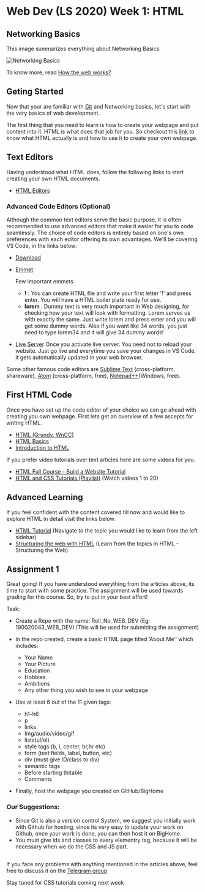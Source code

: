 # Web Dev (LS 2020) Week 1: HTML

## Networking Basics

This image summarizes everything about Networking Basics

![Networking Basics](https://github.com/wncc/learners-space/blob/master/Web%20Development/Week%201/networking.png)

To know more, read [How the web works?](https://developer.mozilla.org/en-US/docs/Learn/Getting_started_with_the_web/How_the_Web_works#Clients_and_servers)

## Geting Started

Now that your are familiar with [Git](https://github.com/wncc/learners-space/blob/master/Web%20Development/Week%201/Git.md) and Networking basics, let's start with the very basics of web development.

The first thing that you need to learn is how to create your webpage and put content into it. HTML is what does that job for you. So checkout this [link](https://www.w3schools.com/html/html_intro.asp) to know what HTML actually is and how to use it to create your own webpage.
 

## Text Editors

Having understood what HTML does, follow the following links to start creating your own HTML documents.
 - [HTML Editors](https://www.w3schools.com/html/html_editors.asp)


### Advanced Code Editors (Optional)

Although the common text editors serve the basic purpose, it is often recommended to use advanced editors that make it easier for you to code seamlessly. The choice of code editors is entirely based on one's own preferences with each editor offering its own advantages. We'll be covering VS Code, in the links below:
 - [Download](https://code.visualstudio.com)
 - [Emmet](https://code.visualstudio.com/docs/editor/emmet)
   
   Few important emmets
    - **!** : You can create HTML file and write your first letter '!' and press enter. You will have a HTML boiler plate ready for use.
    - **lorem** : Dummy text is very much important in Web designing, for checking how your text will look with formatting. Lorem serves us with exactly the same. Just write lorem and press enter and you will get some dummy words. Also if you want like 34 words, you just need to type lorem34 and it will give 34 dummy words!
 - [Live Server](https://marketplace.visualstudio.com/items?itemName=ritwickdey.LiveServer)	Once you activate live server. You need not to reload your website. Just go live and everytime you save your changes in VS Code, it gets automatically updated in your web browser. 
 
Some other famous code editors are [Sublime Text](http://www.sublimetext.com/) (cross-platform, shareware), [Atom](https://atom.io/) (cross-platform, free), [Notepad++](https://notepad-plus-plus.org/)(Windows, free).


## First HTML Code

Once you have set up the code editor of your choice we can go ahead with creating you own webpage. First lets get an overview of a few ascepts for writing HTML.
 - [HTML (Grundy, WnCC)](https://www.wncc-iitb.org/wiki/index.php/HTML)
 - [HTML Basics](https://www.w3schools.com/html/html_basic.asp)
 - [Introduction to HTML](https://developer.mozilla.org/en-US/docs/Learn/HTML/Introduction_to_HTML/Getting_started)
 
 If you prefer video tutorials over text articles here are some videos for you.
  - [HTML Full Course - Build a Website Tutorial](https://www.youtube.com/watch?v=pQN-pnXPaVg)
  - [HTML and CSS Tutorials (Playlist)](https://www.youtube.com/playlist?list=PL0eyrZgxdwhwNC5ppZo_dYGVjerQY3xYU) (Watch videos 1 to 20)
 
## Advanced Learning

If you feel confident with the content covered till now and would like to explore HTML in detail visit the links below.
 - [HTML Tutorial](https://www.w3schools.com/html/default.asp) (Navigate to the topic you would like to learn from the left sidebar)
 - [Structuring the web with HTML](https://developer.mozilla.org/en-US/docs/Learn/HTML) (Learn from the topics in HTML - Structuring the Web)

 
## Assignment 1

Great going! If you have understood everything from the articles above, its time to start with some practice. The assignment will be used towards grading for this course. So, try to put in your best effort!

Task:
 - Create a Repo with the name: Roll_No_WEB_DEV (Eg: 190020043_WEB_DEV) (This will be used for submitting the assignment)

 - In the repo created, create a basic HTML page titled ‘About Me’’ which includes:
   - Your Name
   - Your Picture
   - Education
   - Hobbies
   - Ambitions
   - Any other thing you wish to see in your webpage
   
 - Use at least 6 out of the 11 given tags:
   - h1-h6 
   - p
   - links 
   - Img/audio/video/gif
   - lists(ul/ol)
   - style tags (b, i, center, br,hr etc)
   - form (text fields, label, button, etc)
   - div (must give ID/class to div)
   - semantic tags
   - Before starting thitable
   - Comments
   
 - Finally, host the webpage you created on GitHub/BigHome

### Our Suggestions:
 - Since Git is also a version control System, we suggest you initially work with Github for hosting, since its very easy to update your work on Github, once your  work is done,  you can then host it on BigHome.
 - You must give ids and classes to every elementry tag, because it will be necessary when we do the CSS and JS part.

##
  
If you face any problems with anything mentioned in the articles above, feel free to discuss it on the [Telegram group](https://t.me/joinchat/SOmrORRVjQmyIpCeUd-OYw)

Stay tuned for CSS tutorials coming next week
